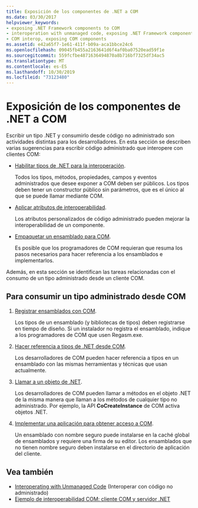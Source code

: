 ```yaml
---
title: Exposición de los componentes de .NET a COM
ms.date: 03/30/2017
helpviewer_keywords:
- exposing .NET Framework components to COM
- interoperation with unmanaged code, exposing .NET Framework components
- COM interop, exposing COM components
ms.assetid: e42a65f7-1e61-411f-b09a-aca1bbce24c6
ms.openlocfilehash: 09045fb455a2163641d6f4af0ba07520ead59f1e
ms.sourcegitcommit: 559fcfbe4871636494870a8b716bf7325df34ac5
ms.translationtype: MT
ms.contentlocale: es-ES
ms.lasthandoff: 10/30/2019
ms.locfileid: "73123480"
---
```

# <a name="exposing-net-components-to-com"></a>Exposición de los componentes de .NET a COM

Escribir un tipo .NET y consumirlo desde código no administrado son actividades distintas para los desarrolladores. En esta sección se describen varias sugerencias para escribir código administrado que interopere con clientes COM:

- [Habilitar tipos de .NET para la interoperación](../../standard/native-interop/qualify-net-types-for-interoperation.md).

     Todos los tipos, métodos, propiedades, campos y eventos administrados que desee exponer a COM deben ser públicos. Los tipos deben tener un constructor público sin parámetros, que es el único al que se puede llamar mediante COM.

- [Aplicar atributos de interoperabilidad](../../standard/native-interop/apply-interop-attributes.md).

     Los atributos personalizados de código administrado pueden mejorar la interoperabilidad de un componente.

- [Empaquetar un ensamblado para COM](packaging-an-assembly-for-com.md).

     Es posible que los programadores de COM requieran que resuma los pasos necesarios para hacer referencia a los ensamblados e implementarlos.

 Además, en esta sección se identifican las tareas relacionadas con el consumo de un tipo administrado desde un cliente COM.

## <a name="to-consume-a-managed-type-from-com"></a>Para consumir un tipo administrado desde COM

1. [Registrar ensamblados con COM](registering-assemblies-with-com.md).

     Los tipos de un ensamblado (y bibliotecas de tipos) deben registrarse en tiempo de diseño. Si un instalador no registra el ensamblado, indique a los programadores de COM que usen Regasm.exe.

2. [Hacer referencia a tipos de .NET desde COM](how-to-reference-net-types-from-com.md).

     Los desarrolladores de COM pueden hacer referencia a tipos en un ensamblado con las mismas herramientas y técnicas que usan actualmente.

3. [Llamar a un objeto de .NET](https://docs.microsoft.com/previous-versions/dotnet/netframework-4.0/8hw8h46b(v=vs.100)).

     Los desarrolladores de COM pueden llamar a métodos en el objeto .NET de la misma manera que llaman a los métodos de cualquier tipo no administrado. Por ejemplo, la API **CoCreateInstance** de COM activa objetos .NET.

4. [Implementar una aplicación para obtener acceso a COM](https://docs.microsoft.com/previous-versions/dotnet/netframework-4.0/c2850st8(v=vs.100)).

     Un ensamblado con nombre seguro puede instalarse en la caché global de ensamblados y requiere una firma de su editor. Los ensamblados que no tienen nombre seguro deben instalarse en el directorio de aplicación del cliente.

## <a name="see-also"></a>Vea también

- [Interoperating with Unmanaged Code](index.md) (Interoperar con código no administrado)
- [Ejemplo de interoperabilidad COM: cliente COM y servidor .NET](com-interop-sample-com-client-and-net-server.md)
